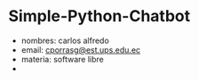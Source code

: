 # Simple-Python-Chatbot

- nombres: carlos alfredo
- email: cporrasg@est.ups.edu.ec
- materia: software libre
- 

